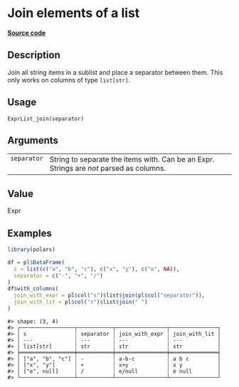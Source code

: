 
# Join elements of a list

[**Source code**](https://github.com/pola-rs/r-polars/tree/main/R/expr__list.R#L222)

## Description

Join all string items in a sublist and place a separator between them.
This only works on columns of type <code>list\[str\]</code>.

## Usage

<pre><code class='language-R'>ExprList_join(separator)
</code></pre>

## Arguments

<table>
<tr>
<td style="white-space: nowrap; font-family: monospace; vertical-align: top">
<code id="ExprList_join_:_separator">separator</code>
</td>
<td>
String to separate the items with. Can be an Expr. Strings are
<em>not</em> parsed as columns.
</td>
</tr>
</table>

## Value

Expr

## Examples

``` r
library(polars)

df = pl$DataFrame(
  s = list(c("a", "b", "c"), c("x", "y"), c("e", NA)),
  separator = c("-", "+", "/")
)
df$with_columns(
  join_with_expr = pl$col("s")$list$join(pl$col("separator")),
  join_with_lit = pl$col("s")$list$join(" ")
)
```

    #> shape: (3, 4)
    #> ┌─────────────────┬───────────┬────────────────┬───────────────┐
    #> │ s               ┆ separator ┆ join_with_expr ┆ join_with_lit │
    #> │ ---             ┆ ---       ┆ ---            ┆ ---           │
    #> │ list[str]       ┆ str       ┆ str            ┆ str           │
    #> ╞═════════════════╪═══════════╪════════════════╪═══════════════╡
    #> │ ["a", "b", "c"] ┆ -         ┆ a-b-c          ┆ a b c         │
    #> │ ["x", "y"]      ┆ +         ┆ x+y            ┆ x y           │
    #> │ ["e", null]     ┆ /         ┆ e/null         ┆ e null        │
    #> └─────────────────┴───────────┴────────────────┴───────────────┘
